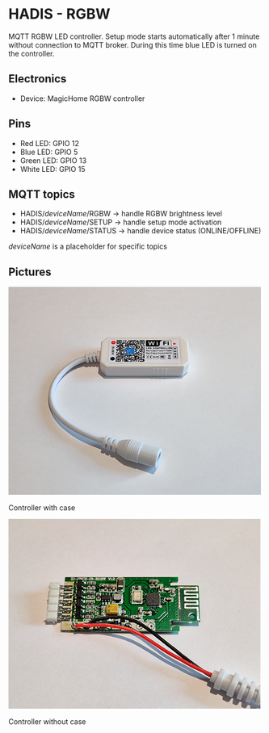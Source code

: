 # HADIS - RGBW

MQTT RGBW LED controller.
Setup mode starts automatically after 1 minute without connection to MQTT broker. During this time blue LED is turned on the controller.

## Electronics
* Device: MagicHome RGBW controller

## Pins
* Red LED: GPIO 12
* Blue LED: GPIO 5
* Green LED: GPIO 13
* White LED: GPIO 15

## MQTT topics
* HADIS/*deviceName*/RGBW -> handle RGBW brightness level
* HADIS/*deviceName*/SETUP -> handle setup mode activation
* HADIS/*deviceName*/STATUS -> handle device status (ONLINE/OFFLINE)

*deviceName* is a placeholder for specific topics

## Pictures

![RGBW front](./assets/Thumb/RGBW-Front.jpg)

Controller with case

![RGBW inside](./assets/Thumb/RGBW-Inside.jpg)

Controller without case
